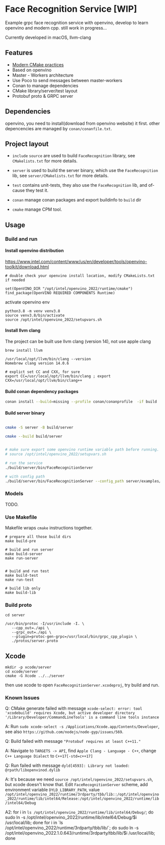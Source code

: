 # Face Recognition Service [WIP]

Example grpc face recognition service with openvino, develop to learn openvino and modern cpp. still work in progress...

Currently developed in macOS, llvm-clang


## Features

- [Modern CMake practices](https://pabloariasal.github.io/2018/02/19/its-time-to-do-cmake-right/)
- Based on openvino
- Master - Workers architecture
- Use Poco to send messages between master-workers
- Conan to manage dependencies
- CMake library/server/test layout
- Protobuf proto & GRPC server

## Dependencies

openvino, you need to install(download from openvino website) it first. other depencencies are managed by `conan/conanfile.txt`.

## Project layout


* `include` `source` are used to build `FaceRecognition` library, see `CMakelists.txt` for more details.

* `server` is used to build the server binary, which use the `FaceRecognition` lib, see `server/CMakelists.txt` for more details.

* `test` contains unit-tests, they also use the `FaceRecognition` lib, and of-cause they test it.

* `conan` manage conan packages and export buildinfo to `build` dir

* `cmake` manage CPM tool.


## Usage


### Build and run

#### Install openvino distribution

https://www.intel.com/content/www/us/en/developer/tools/openvino-toolkit/download.html

```
# double check your openvino install location, modify CMakeLists.txt if needed

set(OpenVINO_DIR "/opt/intel/openvino_2022/runtime/cmake")
find_package(OpenVINO REQUIRED COMPONENTS Runtime)
```

activate openvino env

```
python3.8 -m venv venv3.8
source venv3.8/bin/activate
source /opt/intel/openvino_2022/setupvars.sh
```


#### Install llvm clang

The project can be built use llvm clang (version 14), not use apple clang

```
brew install llvm

/usr/local/opt/llvm/bin/clang --version
Homebrew clang version 14.0.6

# explict set CC and CXX, for sure
export CC=/usr/local/opt/llvm/bin/clang ; export CXX=/usr/local/opt/llvm/bin/clang++
```

#### Build conan dependency packages

```bash
conan install --build=missing --profile conan/conanprofile  -if build ./conan
```

#### Build server binary


```bash

cmake -S server -B build/server

cmake --build build/server


# make sure export some openvino runtime variable path before running.
# source /opt/intel/openvino_2022/setupvars.sh

# run the service
./build/server/bin/FaceRecognitionServer

# with config path
./build/server/bin/FaceRecognitionServer --config_path server/examples/server.json
```


### Models

TODO.



### Use Makefile

Makefile wraps `cmake` instructions together.

```
# prepare all those build dirs
make build-pre

# build and run server
make build-server
make run-server


# build and run test
make build-test
make run-test

# build lib only
make build-lib
```




### Build proto

```
cd server

/usr/bin/protoc -I/usr/include -I. \
   --cpp_out=./api \
   --grpc_out=./api \
   --plugin=protoc-gen-grpc=/usr/local/bin/grpc_cpp_plugin \
   ./protos/server.proto
```


## Xcode

```
mkdir -p xcode/server
cd xcode/server
cmake -G Xcode ../../server
```

then use xcode to open `FaceRecognitionServer.xcodeproj`, try build and run.



### Known Issues
Q:
CMake generate failed with message `xcode-select: error: tool 'xcodebuild' requires Xcode, but active developer directory '/Library/Developer/CommandLineTools' is a command line tools instance`

A:
Run `sudo xcode-select -s /Applications/Xcode.app/Contents/Developer`, see also `https://github.com/nodejs/node-gyp/issues/569`.


Q:
Build failed with message `"Protobuf requires at least C++11."`

A:
Navigate to `TARGETS -> API`, find `Apple Clang - Language - C++`, change `C++ Language Dialect` to `C++17[-std=c++17]`


Q:
Run failed with message `dyld[4593]: Library not loaded: @rpath/libopenvinod.dylib`

A:
It's because we need `source /opt/intel/openvino_2022/setupvars.sh`, but xcode doesn't know that.
Edit `FaceRecognitionServer` scheme, add environment variable `DYLD_LIBRARY_PATH`, value `/opt/intel/openvino_2022/runtime/3rdparty/tbb/lib::/opt/intel/openvino_2022/runtime/lib/intel64/Release:/opt/intel/openvino_2022/runtime/lib/intel64/Debug`


A2:
for i in `ls /opt/intel/openvino_2022/runtime/lib/intel64/Debug/`; do sudo ln -s /opt/intel/openvino_2022/runtime/lib/intel64/Debug/$i /usr/local/lib; done
for i in `ls /opt/intel/openvino_2022/runtime/3rdparty/tbb/lib/`; do sudo ln -s /opt/intel/openvino_2022.1.0.643/runtime/3rdparty/tbb/lib/$i /usr/local/lib; done
